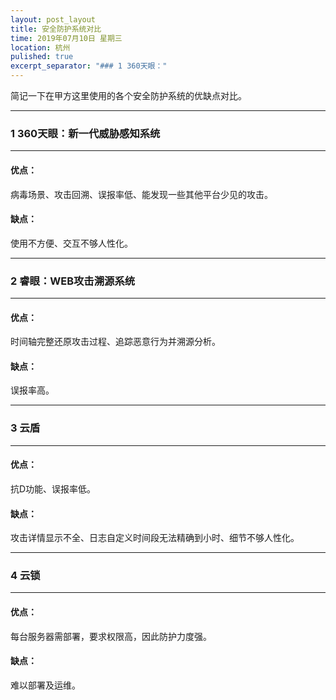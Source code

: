 ```yaml
---
layout: post_layout
title: 安全防护系统对比
time: 2019年07月10日 星期三
location: 杭州
pulished: true
excerpt_separator: "### 1 360天眼："
---
```


简记一下在甲方这里使用的各个安全防护系统的优缺点对比。

---

### 1 360天眼：新一代威胁感知系统

---

#### 优点：

病毒场景、攻击回溯、误报率低、能发现一些其他平台少见的攻击。

#### 缺点：

使用不方便、交互不够人性化。

---

### 2 睿眼：WEB攻击溯源系统

---

#### 优点：

时间轴完整还原攻击过程、追踪恶意行为并溯源分析。

#### 缺点：

误报率高。

---

### 3 云盾

---

#### 优点：

抗D功能、误报率低。

#### 缺点：

攻击详情显示不全、日志自定义时间段无法精确到小时、细节不够人性化。

---

### 4 云锁

---

#### 优点：

每台服务器需部署，要求权限高，因此防护力度强。

#### 缺点：

难以部署及运维。